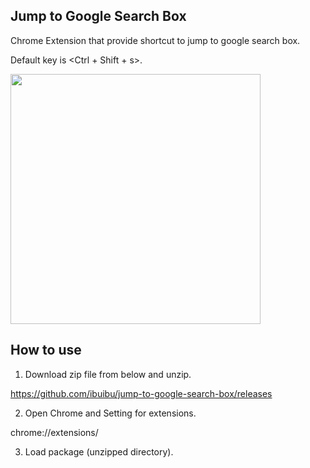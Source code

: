 ## Jump to Google Search Box

Chrome Extension that provide shortcut to jump to google search box. 

Default key is <Ctrl + Shift + s>.

<img src="https://user-images.githubusercontent.com/5201487/107119151-0403b880-68c9-11eb-9c10-6d4228da7665.png" width="400">


## How to use

1. Download zip file from below and unzip.

https://github.com/ibuibu/jump-to-google-search-box/releases

2. Open Chrome and Setting for extensions.

chrome://extensions/

3. Load package (unzipped directory).

